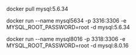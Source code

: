 





docker pull mysql:5.6.34



docker run --name mysql5634 -p 3316:3306 -e MYSQL_ROOT_PASSWORD=root -d mysql:5.6.34



docker run --name mysql8016 -p 3318:3306 -e MYSQL_ROOT_PASSWORD=root -d mysql:8.0.16